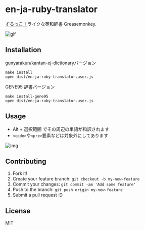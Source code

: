 # en-ja-ruby-translator

[ずるっこ！](http://zurukko.jp/ "ずるっこ！")ライクな英和辞書 Greasemonkey.

![gif](http://gyazo.com/2ec5ad1765102ea66c773128ce884012.gif)

## Installation

[gunyarakun/kantan-ej-dictionary](https://github.com/gunyarakun/kantan-ej-dictionary "gunyarakun/kantan-ej-dictionary")バージョン

```
make install
open dist/en-ja-ruby-translator.user.js
```

GENE95 辞書バージョン

```
make install-gene95
open dist/en-ja-ruby-translator.user.js
```

## Usage

- Alt + 選択範囲 でその周辺の単語が和訳されます
- `<code>`や`<pre>`要素などは対象外にしてあります

![img](http://monosnap.com/image/lKEHTkngNSDJxESz0PQNxMQh17Pwd8.png)

## Contributing

1. Fork it!
2. Create your feature branch: `git checkout -b my-new-feature`
3. Commit your changes: `git commit -am 'Add some feature'`
4. Push to the branch: `git push origin my-new-feature`
5. Submit a pull request :D

## License

MIT